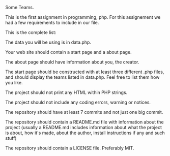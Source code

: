Some Teams. 

This is the first assignment in programming, php. 
For this assignement we had a few requirements to include in our file. 

This is the complete list:

The data you will be using is in data.php.

Your web site should contain a start page and a about page.

The about page should have information about you, the creator.

The start page should be constructed with at least three different .php files, and should display the teams listed in data.php. Feel free to list them how you like.

The project should not print any HTML within PHP strings.

The project should not include any coding errors, warning or notices.

The repository should have at least 7 commits and not just one big commit.

The repository should contain a README.md file with information about the project (usually a README.md includes information about what the project is about, how it's made, about the author, install instructions if any and such stuff)

The repository should contain a LICENSE file. Preferably MIT.

